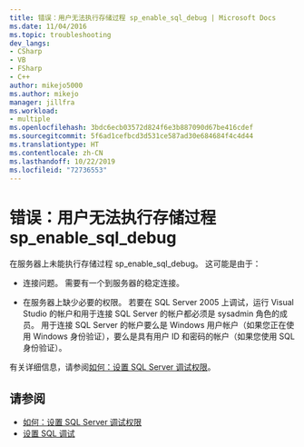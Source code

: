 ```yaml
---
title: 错误：用户无法执行存储过程 sp_enable_sql_debug | Microsoft Docs
ms.date: 11/04/2016
ms.topic: troubleshooting
dev_langs:
- CSharp
- VB
- FSharp
- C++
author: mikejo5000
ms.author: mikejo
manager: jillfra
ms.workload:
- multiple
ms.openlocfilehash: 3bdc6ecb03572d824f6e3b887090d67be416cdef
ms.sourcegitcommit: 5f6ad1cefbcd3d531ce587ad30e684684f4c4d44
ms.translationtype: HT
ms.contentlocale: zh-CN
ms.lasthandoff: 10/22/2019
ms.locfileid: "72736553"
---
```

# <a name="error-user-could-not-execute-stored-procedure-sp_enable_sql_debug"></a>错误：用户无法执行存储过程 sp_enable_sql_debug

在服务器上未能执行存储过程 sp_enable_sql_debug。 这可能是由于：

- 连接问题。 需要有一个到服务器的稳定连接。

- 在服务器上缺少必要的权限。 若要在 SQL Server 2005 上调试，运行 Visual Studio 的帐户和用于连接 SQL Server 的帐户都必须是 sysadmin 角色的成员。 用于连接 SQL Server 的帐户要么是 Windows 用户帐户（如果您正在使用 Windows 身份验证），要么是具有用户 ID 和密码的帐户（如果您使用 SQL 身份验证）。

有关详细信息，请参阅[如何：设置 SQL Server 调试权限](https://msdn.microsoft.com/84e088d0-0409-41d4-841b-f5d4b0fda414)。

## <a name="see-also"></a>请参阅

- [如何：设置 SQL Server 调试权限](https://msdn.microsoft.com/84e088d0-0409-41d4-841b-f5d4b0fda414)
- [设置 SQL 调试](/previous-versions/visualstudio/visual-studio-2010/s4sszxst\(v\=vs.100\))